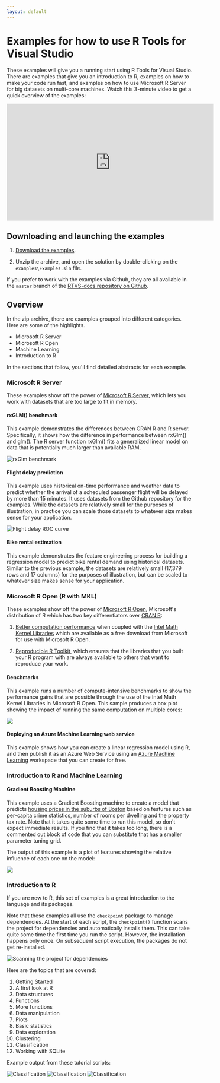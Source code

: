 ```yaml
---
layout: default
---
```


# Examples for how to use R Tools for Visual Studio

These examples will give you a running start using R Tools for Visual Studio.
There are examples that give you an introduction to R, examples on how to make
your code run fast, and examples on how to use Microsoft R Server for big
datasets on multi-core machines. Watch this 3-minute video to get a quick
overview of the examples:

<iframe width="560" height="315" src="https://www.youtube.com/embed/5Z30_Qpc8j0" frameborder="0" allowfullscreen></iframe>

## Downloading and launching the examples

1. [Download the examples](https://github.com/Microsoft/RTVS-docs/archive/master.zip).

1. Unzip the archive, and open the solution by double-clicking on the
   `examples\Examples.sln` file.

If you prefer to work with the examples via Github, they are all available in
the `master` branch of the [RTVS-docs repository on
Github](https://github.com/microsoft/rtvs-docs).

## Overview 

In the zip archive, there are examples grouped into different categories. Here are some of the highlights.

* Microsoft R Server 
* Microsoft R Open
* Machine Learning 
* Introduction to R

In the sections that follow, you'll find detailed abstracts for each example.

### Microsoft R Server 

These examples show off the power of [Microsoft R
Server](https://www.microsoft.com/en-us/server-cloud/products/r-server/), which
lets you work with datasets that are too large to fit in memory.

#### rxGLM() benchmark

This example demonstrates the differences between CRAN R and R server.
Specifically, it shows how the difference in performance between rxGlm() and
glm(). The R server function rxGlm() fits a generalized linear model on data
that is potentially much larger than available RAM.

![rxGlm benchmark](./media/samples/Introduction_to_R_Server/rxGLM_benchmark.png)


#### Flight delay prediction

This example uses historical on-time performance and weather data to predict
whether the arrival of a scheduled passenger flight will be delayed by more than
15 minutes. It uses datasets from the Github repository for the examples. While
the datasets are relatively small for the purposes of illustration, in practice
you can scale those datasets to whatever size makes sense for your application.

![Flight delay ROC curve](./media/samples/Introduction_to_R_Server/MRS_flight_delays_RocCurve.png)


#### Bike rental estimation

This example demonstrates the feature engineering process for building a
regression model to predict bike rental demand using historical datasets.
Similar to the previous example, the datasets are relatively small (17,379 rows
and 17 columns) for the purposes of illustration, but can be scaled to whatever
size makes sense for your application.

### Microsoft R Open (R with MKL) 

These examples show off the power of [Microsoft R
Open](https://mran.revolutionanalytics.com/open/), Microsoft's distribution of R
which has two key differentiators over [CRAN R](https://cran.r-project.org/):

1. [Better computation
   performance](https://mran.revolutionanalytics.com/rro/#intelmkl1) when
   coupled with the [Intel Math Kernel
   Libraries](https://software.intel.com/en-us/intel-mkl) which are available as
   a free download from Microsoft for use with Microsoft R Open.

1. [Reproducible R
   Toolkit](https://mran.revolutionanalytics.com/rro/#reproducibility), which
   ensures that the libraries that you built your R program with are always
   available to others that want to reproduce your work.

#### Benchmarks

This example runs a number of compute-intensive benchmarks to show the
performance gains that are possible through the use of the Intel Math Kernel
Libraries in Microsoft R Open. This sample produces a box plot showing the
impact of running the same computation on multiple cores:

![](./media/sample_mro_benchmark_plot.png)

#### Deploying an Azure Machine Learning web service

This example shows how you can create a linear regression model using R, and
then publish it as an Azure Web Service using an [Azure Machine
Learning](https://azure.microsoft.com/en-us/services/machine-learning/)
workspace that you can create for
free.

### Introduction to R and Machine Learning

#### Gradient Boosting Machine

This example uses a Gradient Boosting machine to create a model that predicts
[housing prices in the suburbs of
Boston](https://cran.r-project.org/web/packages/MASS/MASS.pdf) based on features
such as per-capita crime statistics, number of rooms per dwelling and the
property tax rate. Note that it takes quite some time to run this model, so
don't expect immediate results. If you find that it takes too long, there is a
commented out block of code that you can substitute that has a smaller parameter
tuning grid.

The output of this example is a plot of features showing the relative influence
of each one on the model:

![](./media/sample_gradient_boosting_machine_plot.png)

### Introduction to R

If you are new to R, this set of examples is a great introduction to the
language and its packages. 

Note that these examples all use the `checkpoint` package to manage
dependencies. At the start of each script, the `checkpoint()` function scans the
project for dependencies and automatically installs them. This can take quite
some time the first time you run the script. However, the installation happens
only once. On subsequent script execution, the packages do not get re-installed.

![Scanning the project for dependencies](./media/samples/Introduction_to_R/1_a_checkpoint.PNG)

Here are the topics that are covered:

1. Getting Started
1. A first look at R
1. Data structures
1. Functions
1. More functions
1. Data manipulation
1. Plots
1. Basic statistics
1. Data exploration
1. Clustering
1. Classification
1. Working with SQLite

Example output from these tutorial scripts:

![Classification](./media/samples/Introduction_to_R/10_classification.PNG)
![Classification](./media/samples/Introduction_to_R/6_plots_ozone.PNG)
![Classification](./media/samples/Introduction_to_R/8_data_exploration_2.PNG)
